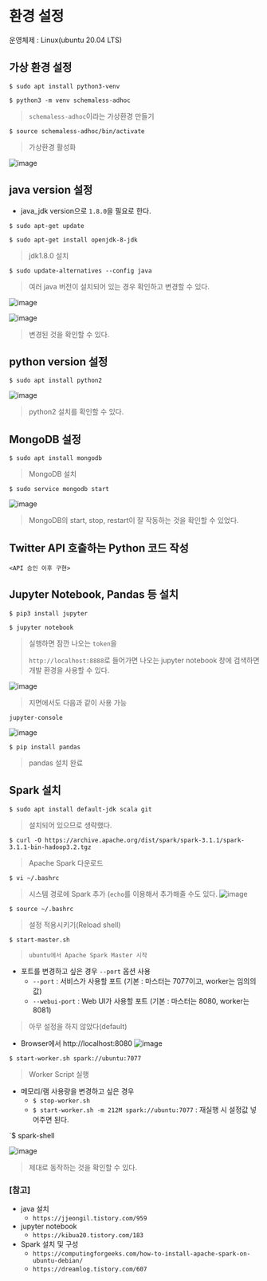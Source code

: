 # 환경 설정

운영체제 : Linux(ubuntu 20.04 LTS)

## 가상 환경 설정
`$ sudo apt install python3-venv`

`$ python3 -m venv schemaless-adhoc`
> `schemaless-adhoc`이라는 가상환경 만들기

`$ source schemaless-adhoc/bin/activate`
> 가상환경 활성화

![image](https://user-images.githubusercontent.com/43158502/138714893-93ae7c7c-1f46-4b3b-a25f-46e4b17705ff.png)


## java version 설정
- java_jdk version으로 `1.8.0`을 필요로 한다.

`$ sudo apt-get update`

`$ sudo apt-get install openjdk-8-jdk`
> jdk1.8.0 설치

`$ sudo update-alternatives --config java`
> 여러 java 버전이 설치되어 있는 경우 확인하고 변경할 수 있다.

![image](https://user-images.githubusercontent.com/43158502/138559871-6cd5bdf9-0baa-47e0-928a-fe252c6a3a48.png)

![image](https://user-images.githubusercontent.com/43158502/138559991-e74d2c7d-3ff2-44bc-9ef7-9d7727414388.png)
> 변경된 것을 확인할 수 있다.


## python version 설정

`$ sudo apt install python2`

![image](https://user-images.githubusercontent.com/43158502/138560048-e70b3552-bf56-4fa5-a19e-b7a0b757901c.png)
> python2 설치를 확인할 수 있다.


## MongoDB 설정

`$ sudo apt install mongodb`
> MongoDB 설치

`$ sudo service mongodb start`

![image](https://user-images.githubusercontent.com/43158502/138560243-0a41162e-faa7-434d-b23b-120da91da7f9.png)
> MongoDB의 start, stop, restart이 잘 작동하는 것을 확인할 수 있었다.

## Twitter API 호출하는 Python 코드 작성
`<API 승인 이후 구현>`

## Jupyter Notebook, Pandas 등 설치

`$ pip3 install jupyter`

`$ jupyter notebook`
> 실행하면 잠깐 나오는 `token`을
>
> `http://localhost:8888`로 들어가면 나오는 jupyter notebook 창에 검색하면 개발 환경을 사용할 수 있다.

![image](https://user-images.githubusercontent.com/43158502/138560725-5836972d-048a-499b-b96c-e9b0a3491af3.png)

> 지면에서도 다음과 같이 사용 가능 

`jupyter-console`

![image](https://user-images.githubusercontent.com/43158502/138560826-1b2d6118-7afc-4bc3-a3b7-3a3637a2ed8d.png)

`$ pip install pandas`
> pandas 설치 완료

## Spark 설치

`$ sudo apt install default-jdk scala git`
> 설치되어 있으므로 생략했다.

`$ curl -O https://archive.apache.org/dist/spark/spark-3.1.1/spark-3.1.1-bin-hadoop3.2.tgz`
> Apache Spark 다운로드

`$ vi ~/.bashrc`
> 시스템 경로에 Spark 추가 (`echo`를 이용해서 추가해줄 수도 있다.
![image](https://user-images.githubusercontent.com/43158502/138561385-95d556e6-e0cd-4b83-ae09-9af1d50437af.png)

`$ source ~/.bashrc`
> 설정 적용시키기(Reload shell)

`$ start-master.sh`
> `ubuntu에서 Apache Spark Master 시작`

- 포트를 변경하고 싶은 경우 `--port` 옵션 사용
  - `--port` : 서비스가 사용할 포트 (기본 : 마스터는 7077이고, worker는 임의의 값)
  - `--webui-port` : Web UI가 사용할 포트 (기본 : 마스터는 8080, worker는 8081)
> 아무 설정을 하지 않았다(default)

- Browser에서 http://localhost:8080
![image](https://user-images.githubusercontent.com/43158502/138561509-d8e1e8f0-e362-4276-87db-21733a5cf73d.png)


`$ start-worker.sh spark://ubuntu:7077`
> Worker Script 실행

- 메모리/램 사용량을 변경하고 싶은 경우
  - `$ stop-worker.sh`
  - `$ start-worker.sh -m 212M spark://ubuntu:7077` : 재실행 시 설정값 넣어주면 된다.

`$ spark-shell

![image](https://user-images.githubusercontent.com/43158502/138561587-9584a3ec-5d1c-4ecd-83a6-981f1f2ecf89.png)

> 제대로 동작하는 것을 확인할 수 있다.


### [참고]
- java 설치 
  - `https://jjeongil.tistory.com/959`
- jupyter notebook 
  - `https://kibua20.tistory.com/183`
- Spark 설치 및 구성 
  - `https://computingforgeeks.com/how-to-install-apache-spark-on-ubuntu-debian/`
  - `https://dreamlog.tistory.com/607`
